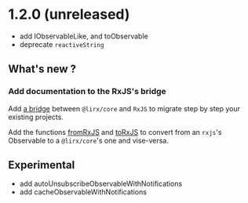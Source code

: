 # 1.2.0 (unreleased)


- add IObservableLike, and toObservable
- deprecate `reactiveString`

## What's new ?

### Add documentation to the RxJS's bridge

Add [a bridge](/docs/documentation/migration/from-rxjs/#bridge) between `@lirx/core` and `RxJS` to migrate step by step your existing projects.

Add the functions [fromRxJS](/docs/reference/from-rxjs/) and [toRxJS](/docs/reference/to-rxjs/)
to convert from an `rxjs`'s Observable to a `@lirx/core`'s one and vise-versa.

## Experimental

- add autoUnsubscribeObservableWithNotifications
- add cacheObservableWithNotifications

